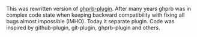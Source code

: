 This was rewritten version of [ghprb-plugin](https://wiki.jenkins-ci.org/display/JENKINS/GitHub+pull+request+builder+plugin). After many years ghprb was in complex code state when keeping backward compatibility with fixing all bugs almost impossible (IMHO). Today it separate plugin. Code was inspired by github-plugin, git-plugin, ghprb-plugin and others.